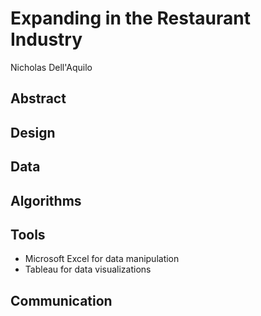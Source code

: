 # Expanding in the Restaurant Industry
Nicholas Dell'Aquilo

## Abstract

## Design

## Data

## Algorithms

## Tools

* Microsoft Excel for data manipulation
* Tableau for data visualizations

## Communication
